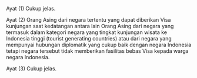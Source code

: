 Ayat (1)
Cukup jelas.

Ayat (2)
Orang Asing dari negara tertentu yang dapat diberikan Visa
kunjungan saat kedatangan antara lain Orang Asing dari
negara yang termasuk dalam kategori negara yang tingkat
kunjungan wisata ke Indonesia tinggi (tourist generating
countries) atau dari negara yang mempunyai hubungan
diplomatik yang cukup baik dengan negara Indonesia tetapi negara tersebut tidak memberikan fasilitas bebas
Visa kepada warga negara Indonesia.

Ayat (3)
Cukup jelas.

